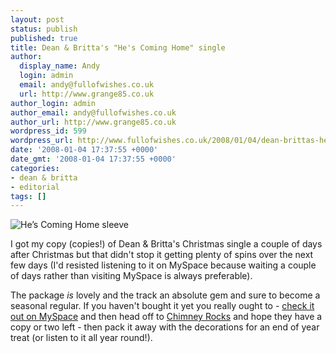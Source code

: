 ```yaml
---
layout: post
status: publish
published: true
title: Dean & Britta's "He's Coming Home" single
author:
  display_name: Andy
  login: admin
  email: andy@fullofwishes.co.uk
  url: http://www.grange85.co.uk
author_login: admin
author_email: andy@fullofwishes.co.uk
author_url: http://www.grange85.co.uk
wordpress_id: 599
wordpress_url: http://www.fullofwishes.co.uk/2008/01/04/dean-brittas-hes-coming-home-single/
date: '2008-01-04 17:37:55 +0000'
date_gmt: '2008-01-04 17:37:55 +0000'
categories:
- dean & britta
- editorial
tags: []
---
```

<div class="imagebox-a"><img src="http://www.fullofwishes.co.uk/wp/wp-content/uploads/2007/11/dandbfrontpage.thumbnail.JPG" alt='He’s Coming Home sleeve' /></div>
<p>I got my copy (copies!) of Dean & Britta's Christmas single a couple of days after Christmas but that didn't stop it getting plenty of spins over the next few days (I'd resisted listening to it on MySpace because waiting a couple of days rather than visiting MySpace is always preferable). </p>
<p>The package <em>is</em> lovely and the track an absolute gem and sure to become a seasonal regular. If you haven't bought it yet you really ought to - <a href="http://www.myspace.com/deanandbritta">check it out on MySpace</a> and then head off to <a href="http://www.chimneyrocks.org/hescominghome.html">Chimney Rocks</a> and hope they have a copy or two left - then pack it away with the decorations for an end of year treat (or listen to it all year round!).</p>
